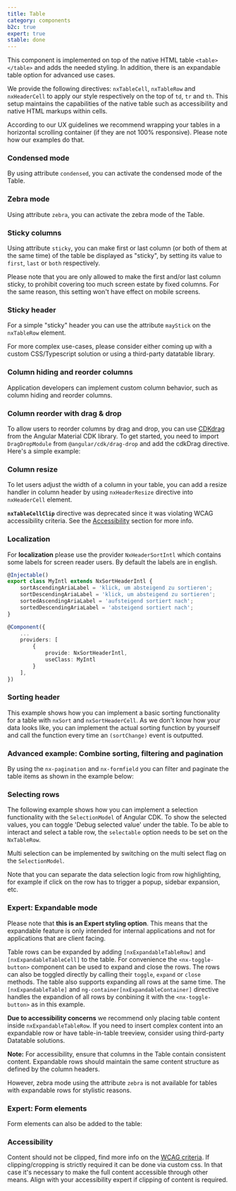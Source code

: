 ```yaml
---
title: Table
category: components
b2c: true
expert: true
stable: done
---
```


This component is implemented on top of the native HTML table `<table></table>` and adds the needed styling. In addition, there is an expandable table option for advanced use cases.

We provide the following directives: `nxTableCell`, `nxTableRow` and `nxHeaderCell` to apply our style respectively on the top of `td`, `tr` and `th`. This setup maintains the capabilities of the native table such as accessibility and native HTML markups within cells.

According to our UX guidelines we recommend wrapping your tables in a horizontal scrolling container (if they are not 100% responsive). Please note how our examples do that.

<!-- example(table) -->

### Condensed mode

By using attribute `condensed`, you can activate the condensed mode of the Table.

<!-- example(table-condensed) -->

### Zebra mode

Using attribute `zebra`, you can activate the zebra mode of the Table.

<!-- example(table-zebra) -->

### Sticky columns

Using attribute `sticky`, you can make first or last column (or both of them at the same time) of the table be displayed as "sticky", by setting its value to `first`, `last` or `both` respectively.

Please note that you are only allowed to make the first and/or last column sticky, to prohibit covering too much screen estate by fixed columns. For the same reason, this setting won't have effect on mobile screens.

<!-- example(table-sticky-column) -->

### Sticky header

For a simple "sticky" header you can use the attribute `mayStick` on the `nxTableRow` element.

For more complex use-cases, please consider either coming up with a custom CSS/Typescript solution or using a third-party datatable library.

<!-- example(table-sticky-header) -->

### Column hiding and reorder columns

Application developers can implement custom column behavior, such as column hiding and reorder columns.

<!-- example(table-column-hiding) -->

 ### Column reorder with drag & drop
 To allow users to reorder columns by drag and drop, you can use [CDKdrag](https://material.angular.io/cdk/drag-drop) from the Angular Material CDK library. To get started, you need to import `DragDropModule` from `@angular/cdk/drag-drop` and add the cdkDrag directive. Here's a simple example:
 <!-- example(table-column-reorder) -->

 ### Column resize
 To let users adjust the width of a column in your table, you can add a resize handler in column header by using `nxHeaderResize` directive into `nxHeaderCell` element.

<div class="docs-deprecation-warning">
  <strong><code>nxTableCellClip</code></strong> directive was deprecated since it was violating WCAG accessibility criteria. See the <a href="./documentation/table/overview#accessibility">Accessibility</a> section for more info.
</div>

 <!-- example(table-column-resize) -->

### Localization
For **localization** please use the provider `NxHeaderSortIntl` which contains some labels for screen reader users. By default the labels are in english.

```ts
@Injectable()
export class MyIntl extends NxSortHeaderIntl {
    sortAscendingAriaLabel = 'klick, um absteigend zu sortieren';
    sortDescendingAriaLabel = 'klick, um absteigend zu sortieren';
    sortedAscendingAriaLabel = 'aufsteigend sortiert nach';
    sortedDescendingAriaLabel = 'absteigend sortiert nach';
}

@Component({
    ...
    providers: [
        { 
            provide: NxSortHeaderIntl, 
            useClass: MyIntl 
        }
    ],
})
```

### Sorting header

This example shows how you can implement a basic sorting functionality for a table with `nxSort` and `nxSortHeaderCell`. As we don't know how your data looks like, you can implement the actual sorting function by yourself and call the function every time an `(sortChange)` event is outputted.

<!-- example(table-sorting) -->

### Advanced example: Combine sorting, filtering and pagination

By using the `nx-pagination` and `nx-formfield` you can filter and paginate the table items as shown in the example below:

<!-- example(table-filter-sort-paginate) -->

### Selecting rows

The following example shows how you can implement a selection functionality with the `SelectionModel` of Angular CDK. To show the selected values, you can toggle 'Debug selected value' under the table. To be able to interact and select a table row, the `selectable` option needs to be set on the `NxTableRow`.

<!-- example(table-single-select) -->

Multi selection can be implemented by switching on the multi select flag on the `SelectionModel`.

Note that you can separate the data selection logic from row highlighting, for example if click on the row has to trigger a popup, sidebar expansion, etc.

<!-- example(table-selecting) -->


<div class="docs-expert-container">

### Expert: Expandable mode

Please note that **this is an Expert styling option**. This means that the expandable feature is only intended for internal applications and not for applications that are client facing.

Table rows can be expanded by adding `[nxExpandableTableRow]` and `[nxExpandableTableCell]` to the table. For convenience the `<nx-toggle-button>` component can be used to expand and close the rows. The rows can also be toggled directly by calling their `toggle`, `expand` or `close` methods. The table also supports expanding all rows at the same time. The `[nxExpandableTable]` and `ng-container[nxExpandableContainer]` directive handles the expandion of all rows by conbining it with the `<nx-toggle-button>` as in this example.

**Due to accessibility concerns** we recommend only placing table content inside `nxExpandableTableRow`. If you need to insert complex content into an expandable row or have table-in-table treeview, consider using third-party Datatable solutions.

**Note:** For accessibility, ensure that columns in the Table contain consistent content. Expandable rows should maintain the same content structure as defined by the column headers.

However, zebra mode using the attribute `zebra` is not available for tables with expandable rows for stylistic reasons.

<!-- example(table-expandable) -->

### Expert: Form elements

Form elements can also be added to the table:

<!-- example(table-form-elements) -->

</div>

### Accessibility
Content should not be clipped, find more info on the [WCAG criteria](https://www.w3.org/WAI/WCAG21/Understanding/reflow.html). If clipping/cropping is strictly required it can be done via custom css. In that case it's necessary to make the full content accessible through other means. Align with your accessibility expert if clipping of content is required.